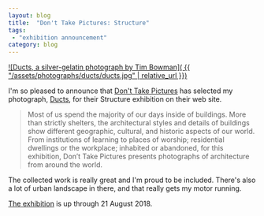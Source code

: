 ```yaml
---
layout: blog
title:  "Don't Take Pictures: Structure"
tags: 
 - "exhibition announcement"
category: blog
---
```


[![Ducts, a silver-gelatin photograph by Tim Bowman]( {{ "/assets/photographs/ducts/ducts.jpg" | relative_url }})](https://hellothisistim.com/photographs/ducts)

I'm so pleased to announce that [Don't Take Pictures](http://www.donttakepictures.com/gallery-structure/) has selected my photograph, [Ducts](https://hellothisistim.com/photographs/ducts), for their Structure exhibition  on their web site. 

> Most of us spend the majority of our days inside of buildings. More than strictly shelters, the architectural styles and details of buildings show different geographic, cultural, and historic aspects of our world. From institutions of learning to places of worship; residential dwellings or the workplace; inhabited or abandoned, for this exhibition, Don’t Take Pictures presents photographs of architecture from around the world.

The collected work is really great and I'm proud to be included. There's also a lot of urban landscape in there, and that really gets my motor running.

[The exhibition](http://www.donttakepictures.com/gallery-structure/) is up through 21 August 2018.
